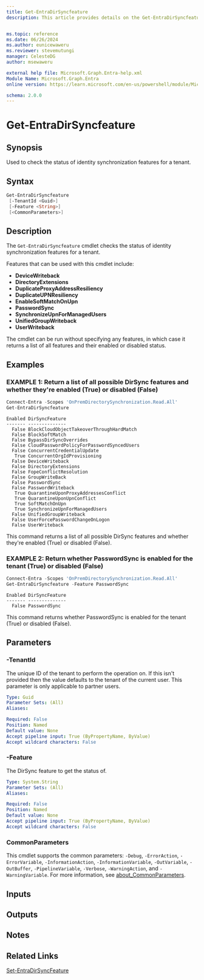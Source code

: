 ```yaml
---
title: Get-EntraDirSyncfeature
description: This article provides details on the Get-EntraDirSyncfeature command.


ms.topic: reference
ms.date: 06/26/2024
ms.author: eunicewaweru
ms.reviewer: stevemutungi
manager: CelesteDG
author: msewaweru

external help file: Microsoft.Graph.Entra-help.xml
Module Name: Microsoft.Graph.Entra
online version: https://learn.microsoft.com/en-us/powershell/module/Microsoft.Graph.Entra/Get-EntraDirSyncfeature

schema: 2.0.0
---
```


# Get-EntraDirSyncfeature

## Synopsis

Used to check the status of identity synchronization features for a tenant.

## Syntax

```powershell
Get-EntraDirSyncfeature 
 [-TenantId <Guid>] 
 [-Feature <String>] 
 [<CommonParameters>]
```

## Description

The `Get-EntraDirSyncfeature` cmdlet checks the status of identity synchronization features for a tenant.

Features that can be used with this cmdlet include:

- **DeviceWriteback**
- **DirectoryExtensions**
- **DuplicateProxyAddressResiliency**
- **DuplicateUPNResiliency**
- **EnableSoftMatchOnUpn**
- **PasswordSync**
- **SynchronizeUpnForManagedUsers**
- **UnifiedGroupWriteback**
- **UserWriteback**

The cmdlet can be run without specifying any features, in which case it returns a list of all features and their enabled or disabled status.

## Examples

### EXAMPLE 1: Return a list of all possible DirSync features and whether they're enabled (True) or disabled (False)

```powershell
Connect-Entra -Scopes 'OnPremDirectorySynchronization.Read.All'
Get-EntraDirSyncfeature
```

```Output
Enabled DirSyncFeature
------- --------------
  False BlockCloudObjectTakeoverThroughHardMatch
  False BlockSoftMatch
  False BypassDirSyncOverrides
  False CloudPasswordPolicyForPasswordSyncedUsers
  False ConcurrentCredentialUpdate
   True ConcurrentOrgIdProvisioning
  False DeviceWriteback
  False DirectoryExtensions
  False FopeConflictResolution
  False GroupWriteBack
  False PasswordSync
  False PasswordWriteback
   True QuarantineUponProxyAddressesConflict
   True QuarantineUponUpnConflict
   True SoftMatchOnUpn
   True SynchronizeUpnForManagedUsers
  False UnifiedGroupWriteback
  False UserForcePasswordChangeOnLogon
  False UserWriteback
```

This command returns a list of all possible DirSync features and whether they're enabled (True) or disabled (False).

### EXAMPLE 2: Return whether PasswordSync is enabled for the tenant (True) or disabled (False)

```powershell
Connect-Entra -Scopes 'OnPremDirectorySynchronization.Read.All'
Get-EntraDirSyncfeature -Feature PasswordSync
```

```Output
Enabled DirSyncFeature
------- --------------
  False PasswordSync
```

This command returns whether PasswordSync is enabled for the tenant (True) or disabled (False).

## Parameters

### -TenantId

The unique ID of the tenant to perform the operation on.
If this isn't provided then the value defaults to the tenant of the current user.
This parameter is only applicable to partner users.

```yaml
Type: Guid
Parameter Sets: (All)
Aliases:

Required: False
Position: Named
Default value: None
Accept pipeline input: True (ByPropertyName, ByValue)
Accept wildcard characters: False
```

### -Feature

The DirSync feature to get the status of.

```yaml
Type: System.String
Parameter Sets: (All)
Aliases:

Required: False
Position: Named
Default value: None
Accept pipeline input: True (ByPropertyName, ByValue)
Accept wildcard characters: False
```

### CommonParameters

This cmdlet supports the common parameters: `-Debug`, `-ErrorAction`, `-ErrorVariable`, `-InformationAction`, `-InformationVariable`, `-OutVariable`, `-OutBuffer`, `-PipelineVariable`, `-Verbose`, `-WarningAction`, and `-WarningVariable`. For more information, see [about_CommonParameters](https://go.microsoft.com/fwlink/?LinkID=113216).

## Inputs

## Outputs

## Notes

## Related Links

[Set-EntraDirSyncFeature](./Set-EntraDirSyncFeature.md)
